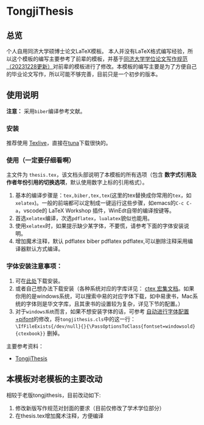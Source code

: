 # TongjiThesis
## 总览
个人自用同济大学硕博士论文LaTeX模板。
本人并没有LaTeX格式编写经验，所以这个模板的编写主要参考了前辈的模板，并基于[同济大学学位论文写作规范（20231228更新）](https://gs.tongji.edu.cn/info/1063/1754.htm)对前辈的模板进行了修改。本模板的编写主要是为了方便自己的毕业论文写作，所以可能不够完善，目前只是一个初步的版本。

## 使用说明
__注意：__ 采用`biber`编译参考文献。
### 安装
推荐使用 [Texlive](https://mirrors.tuna.tsinghua.edu.cn/ctan/systems/texlive/Images/)，直接在[tuna](https://mirrors.tuna.tsinghua.edu.cn/ctan/systems/texlive/Images/)下载很快的。


### 使用（一定要仔细看啊）
主文件为 `thesis.tex`，该文档头部说明了本模板的所有选项（包含 __数字式引用及作者年份引用的切换选项__，默认使用数字上标的引用格式）。

1. 基本的编译步骤是：`tex,biber,tex,tex`(这里的tex替换成你常用的`tex`，如`xelatex`)。一般的前端都可以定制成一键运行这些步骤，如emacs的`C-c C-a`，vscode的 LaTeX Workshop 插件，WinEdt自带的编译按键等。
1. 首选`xelatex`编译，次选`pdflatex`，`lualatex`貌似也能用。
1. 使用`xelatex`时，如果提示缺少某字体，不要慌，请参考下面的字体安装说明。
2. 增加魔术注释，默认 pdflatex biber pdflatex pdflatex,可以删除注释采用编译器默认方式编译。
### 字体安装注意事项：
  1. 可在[此处](https://github.com/marquistj13/TongjiThesis/issues/18)下载安装。
  2. 或者自己想办法下载安装（各种系统对应的字库详见： [ctex 宏集文档](https://ctan.org/pkg/ctex)。如果你用的是windows系统，可以搜索中易的对应字体下载，如中易隶书，Mac系统的字体则是华文字库，且其隶书的设置较为复杂，详见下节的配置。）
  3. 对于`windows系统`而言，如果不想安装字体的话，可参考 [自动进行字体配置+pifont](https://github.com/marquistj13/TongjiThesis/commit/8d88c8fce195e78d9d485a6b65eae5867582e243)的修改，将`tongjithesis.cls`中的这一行：`\IfFileExists{/dev/null}{}{\PassOptionsToClass{fontset=windowsold}{ctexbook}}` 删掉。


主要参考资料：
* [TongjiThesis](https://github.com/marquistj13/TongjiThesis)


## 本模板对老模板的主要改动
相较于老版tongjithesis，目前改动如下:
1. 修改新版写作规范对封面的要求（目前仅修改了学术学位部分）
2. 在thesis.tex增加魔术注释，方便编译